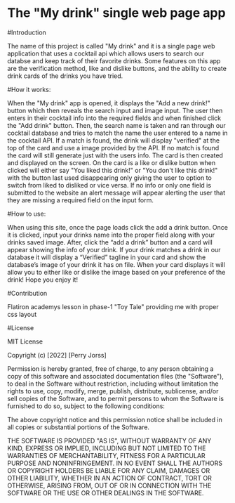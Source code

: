 # The "My drink" single web page app

#Introduction

The name of this project is called "My drink" and it is a single page web application that uses a cocktail api which allows users to search our databse and keep track of their favorite drinks.  Some features on this app are the verification method, like and dislike buttons, and the ability to create drink cards of the drinks you have tried.

#How it works:

When the "My drink" app is opened, it displays the "Add a new drink!" button which then reveals the search input and image input.  The user then enters in their cocktail info into the required fields and when finished click the "Add drink" button.  Then, the search name is taken and ran through our cocktail database and tries to match the name the user entered to a name in the cocktail API.  If a match is found, the drink will display "verified" at the top of the card and use a image provided by the API.  If no match is found the card will still generate just with the users info.  The card is then created and displayed on the screen.  On the card is a like or dislike button when clicked will either say "You liked this drink!" or "You don't like this drink!" with the button last used disappearing only giving the user to option to switch from liked to disliked or vice versa.  If no info or only one field is submitted to the website an alert message will appear alerting the user that they are missing a required field on the input form.  

#How to use:

When using this site, once the page loads click the add a drink button.  Once it is clicked, input your drinks name into the proper field along with your drinks saved image.  After, click the “add a drink” button and a card will appear showing the info of your drink.  If your drink matches a drink in our database it will display a “Verified” tagline in your card and show the database’s image of your drink it has on file.  When your card displays it will allow you to either like or dislike the image based on your preference of the drink!  Hope you enjoy it!

#Contribution

Flatiron academys lesson in phase-1 "Toy Tale" providing me with proper css layout

#License

MIT License

Copyright (c) [2022] [Perry Jorss]

Permission is hereby granted, free of charge, to any person obtaining a copy
of this software and associated documentation files (the "Software"), to deal
in the Software without restriction, including without limitation the rights
to use, copy, modify, merge, publish, distribute, sublicense, and/or sell
copies of the Software, and to permit persons to whom the Software is
furnished to do so, subject to the following conditions:

The above copyright notice and this permission notice shall be included in all
copies or substantial portions of the Software.

THE SOFTWARE IS PROVIDED "AS IS", WITHOUT WARRANTY OF ANY KIND, EXPRESS OR
IMPLIED, INCLUDING BUT NOT LIMITED TO THE WARRANTIES OF MERCHANTABILITY,
FITNESS FOR A PARTICULAR PURPOSE AND NONINFRINGEMENT. IN NO EVENT SHALL THE
AUTHORS OR COPYRIGHT HOLDERS BE LIABLE FOR ANY CLAIM, DAMAGES OR OTHER
LIABILITY, WHETHER IN AN ACTION OF CONTRACT, TORT OR OTHERWISE, ARISING FROM,
OUT OF OR IN CONNECTION WITH THE SOFTWARE OR THE USE OR OTHER DEALINGS IN THE
SOFTWARE.
